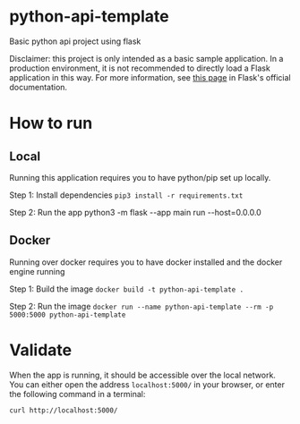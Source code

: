 # python-api-template

Basic python api project using flask

Disclaimer: this project is only intended as a basic sample application. In a production environment, it is not recommended to directly load a Flask application in this way. For more information, see [this page](https://flask.palletsprojects.com/en/2.3.x/tutorial/deploy/) in Flask's official documentation.

# How to run

## Local

Running this application requires you to have python/pip set up locally.

Step 1: Install dependencies
`pip3 install -r requirements.txt`

Step 2: Run the app
python3 -m flask --app main run --host=0.0.0.0


## Docker

Running over docker requires you to have docker installed and the docker engine running

Step 1: Build the image
`docker build -t python-api-template .`

Step 2: Run the image
`docker run --name python-api-template --rm -p 5000:5000 python-api-template`

# Validate

When the app is running, it should be accessible over the local network. You can either open the address `localhost:5000/` in your browser, or enter the following command in a terminal:

`curl http://localhost:5000/`
